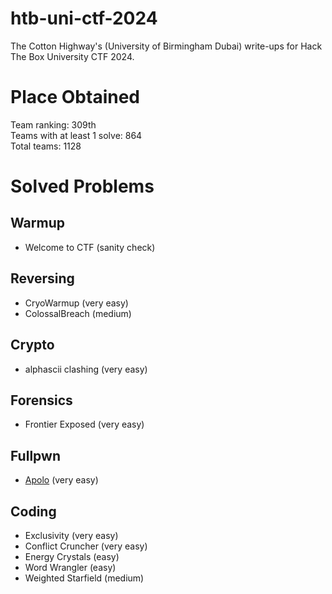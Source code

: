 # htb-uni-ctf-2024
The Cotton Highway's (University of Birmingham Dubai) write-ups for Hack The Box University CTF 2024.

# Place Obtained
Team ranking: 309th   
Teams with at least 1 solve: 864   
Total teams: 1128   

# Solved Problems
## Warmup
- Welcome to CTF (sanity check)
## Reversing
- CryoWarmup (very easy)
- ColossalBreach (medium)
## Crypto
- alphascii clashing (very easy)
## Forensics
- Frontier Exposed (very easy)
## Fullpwn
- [Apolo](Apolo.md) (very easy)
## Coding
- Exclusivity (very easy)
- Conflict Cruncher (very easy)
- Energy Crystals (easy)
- Word Wrangler (easy)
- Weighted Starfield (medium)

